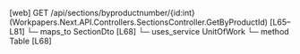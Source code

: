[web] GET /api/sections/byproductnumber/{id:int}  (Workpapers.Next.API.Controllers.SectionsController.GetByProductId)  [L65–L81]
  └─ maps_to SectionDto [L68]
  └─ uses_service UnitOfWork
    └─ method Table [L68]

